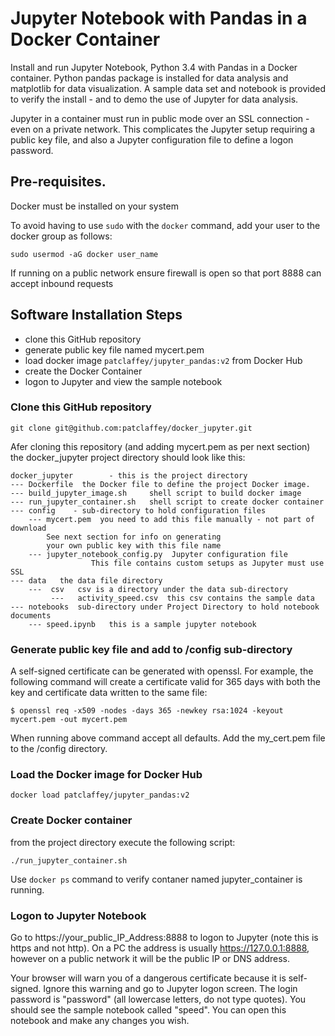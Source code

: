 # Jupyter Notebook with Pandas in a Docker Container
Install and run Jupyter Notebook, Python 3.4 with Pandas in a Docker container. Python pandas package is installed for data analysis and matplotlib for data visualization. 
A sample data set and notebook is provided to verify the install - and to demo the use of Jupyter for data analysis.

Jupyter in a container must run in public mode over an SSL connection - even on a private network.
This complicates the Jupyter setup requiring a public key file,
and also a Jupyter configuration file to define a logon password.


## Pre-requisites.

Docker must be installed on your system

To avoid having to use `sudo` with the `docker` command, add your user to the docker group as follows:
```
sudo usermod -aG docker user_name
```

If running on a public network ensure firewall is open so that port 8888 can accept inbound requests

## Software Installation Steps

- clone this GitHub repository
- generate public key file named mycert.pem 
- load docker image `patclaffey/jupyter_pandas:v2` from Docker Hub
- create the Docker Container
- logon to Jupyter and view the sample notebook


### Clone this GitHub repository
```
git clone git@github.com:patclaffey/docker_jupyter.git
```
Afer cloning this repository (and adding mycert.pem as per next section) the docker_jupyter project directory should look like this:

```
docker_jupyter        - this is the project directory
--- Dockerfile  the Docker file to define the project Docker image.
--- build_jupyter_image.sh     shell script to build docker image
--- run_jupyter_container.sh   shell script to create docker container
--- config    - sub-directory to hold configuration files
    --- mycert.pem  you need to add this file manually - not part of download 
		See next section for info on generating
		your own public key with this file name
    --- jupyter_notebook_config.py  Jupyter configuration file
                  This file contains custom setups as Jupyter must use SSL 
--- data   the data file directory
    ---  csv   csv is a directory under the data sub-directory
         ---   activity_speed.csv  this csv contains the sample data
--- notebooks  sub-directory under Project Directory to hold notebook documents
    --- speed.ipynb   this is a sample jupyter notebook
```

### Generate public key file and add to /config sub-directory

A self-signed certificate can be generated with openssl. For example, the following command will create a certificate valid for 365 days with both the key and certificate data written to the same file:
```
$ openssl req -x509 -nodes -days 365 -newkey rsa:1024 -keyout mycert.pem -out mycert.pem
```
When running above command accept all defaults. 
Add the my_cert.pem file to the /config directory.

### Load the Docker image for Docker Hub 
```
docker load patclaffey/jupyter_pandas:v2
```

### Create Docker container
from the project directory execute the following script:
```
./run_jupyter_container.sh
```
Use `docker ps` command to verify contaner named jupyter_container is running.
 
### Logon to Jupyter Notebook
Go to https://your_public_IP_Address:8888 to logon to Jupyter (note this is https and not http).  On a PC the address is usually https://127.0.0.1:8888, however on a public network it will be the public IP or DNS address.

Your browser will warn you of a dangerous certificate because it is self-signed. Ignore this warning and go to Jupyter logon screen. 
The login password is "password" (all lowercase letters, do not type quotes). 
You should see the sample notebook called "speed".  You can open this notebook and make any changes you wish.

